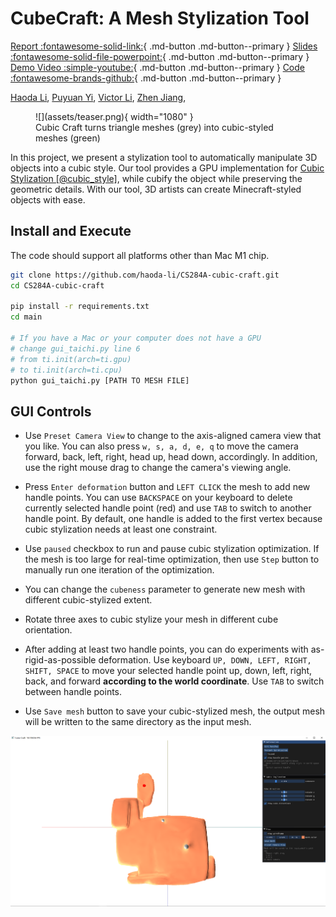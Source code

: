 # CubeCraft: A Mesh Stylization Tool

[Report :fontawesome-solid-link:](./report.md){ .md-button .md-button--primary } 
[Slides :fontawesome-solid-file-powerpoint:](https://docs.google.com/presentation/d/12iifKoNhjGInhJqSMDu6pAhNFBX3i4AgdjXz3iN-nas/edit?usp=share_link){ .md-button .md-button--primary }
[Demo Video :simple-youtube:](#){ .md-button .md-button--primary }
[Code :fontawesome-brands-github:](https://github.com/haoda-li/CS284A-cubic-craft){ .md-button .md-button--primary }

[Haoda Li](https://github.com/haoda-li), 
[Puyuan Yi](https://github.com/JamesYi2953), 
[Victor Li](https://github.com/weiji-li), 
[Zhen Jiang](https://github.com/Jz1116), 


<figure markdown>
  ![](assets/teaser.png){ width="1080" }
  <figcaption>Cubic Craft turns triangle meshes (grey) into cubic-styled meshes (green)</figcaption>
</figure>

In this project, we present a stylization tool to automatically manipulate 3D objects into a cubic style. Our tool provides a GPU implementation for [Cubic Stylization [@cubic_style]]("https://www.dgp.toronto.edu/projects/cubic-stylization/"), while cubify the object while preserving the geometric details. With our tool, 3D artists can create Minecraft-styled objects with ease. 


## Install and Execute
The code should support all platforms other than Mac M1 chip.

```bash
git clone https://github.com/haoda-li/CS284A-cubic-craft.git
cd CS284A-cubic-craft

pip install -r requirements.txt
cd main

# If you have a Mac or your computer does not have a GPU
# change gui_taichi.py line 6 
# from ti.init(arch=ti.gpu)
# to ti.init(arch=ti.cpu)
python gui_taichi.py [PATH TO MESH FILE]
```

## GUI Controls

- Use `Preset Camera View` to change to the axis-aligned camera view that you like. You can also press `w, s, a, d, e, q` to move the camera forward, back, left, right, head up, head down, accordingly. In addition, use the right mouse drag to change the camera's viewing angle. 

- Press `Enter deformation` button and `LEFT CLICK` the mesh to add new handle points. You can use `BACKSPACE` on your keyboard to delete currently selected handle point (red) and use `TAB` to switch to another handle point. By default, one handle is added to the first vertex because cubic stylization needs at least one constraint.

- Use `paused` checkbox to run and pause cubic stylization optimization. If the mesh is too large for real-time optimization, then use `Step` button to manually run one iteration of the optimization. 

- You can change the `cubeness` parameter to generate new mesh with different cubic-stylized extent.

- Rotate three axes to cubic stylize your mesh in different cube orientation.

- After adding at least two handle points, you can do experiments with as-rigid-as-possible deformation. Use keyboard `UP, DOWN, LEFT, RIGHT, SHIFT, SPACE` to move your selected handle point up, down, left, right, back, and forward __according to the world coordinate__. Use `TAB` to switch between handle points.

- Use `Save mesh` button to save your cubic-stylized mesh, the output mesh will be written to the same directory as the input mesh. 

![GUI](assets/GUI.png)